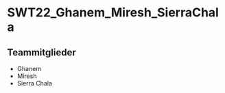 # SWT22_Ghanem_Miresh_SierraChala
## Teammitglieder
<ul>
<li>Ghanem</li>
<li>Miresh</li>
<li>Sierra Chala</li>
</ul>
